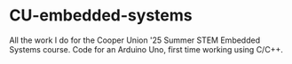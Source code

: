 # CU-embedded-systems
All the work I do for the Cooper Union '25 Summer STEM Embedded Systems course. 
Code for an Arduino Uno, first time working using C/C++.
